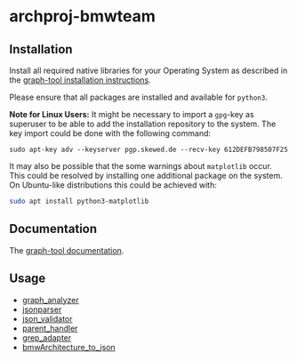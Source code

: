 # archproj-bmwteam

## Installation

Install all required native libraries for your Operating System as described in the 
[graph-tool installation instructions](https://git.skewed.de/count0/graph-tool/wikis/installation-instructions#native-installation).

Please ensure that all packages are installed and available for `python3`.

**Note for Linux Users:** It might be necessary to import a `gpg`-key as superuser to be able to add
the installation repository to the system. The key import could be done with the following command:
```
sudo apt-key adv --keyserver pgp.skewed.de --recv-key 612DEFB798507F25
```

It may also be possible that the some warnings about `matplotlib` occur. This could be resolved by
installing one additional package on the system. On Ubuntu-like distributions this could be achieved
with:
```bash
sudo apt install python3-matplotlib
```

## Documentation

The [graph-tool documentation](https://graph-tool.skewed.de/static/doc/index.html).

## Usage

* [graph_analyzer](doc/graph_analyzer_doc.md)
* [jsonparser](doc/jsonparser_doc.md)
* [json_validator](doc/json_validator_doc.md)
* [parent_handler](doc/parent_handler_doc.md)
* [grep_adapter](doc/grep_adapter_doc.md)
* [bmwArchitecture_to_json](/doc/bmwArchitecture_to_json_doc.md)
